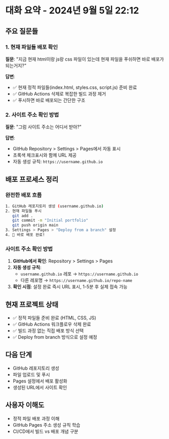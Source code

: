 # 대화 요약 - 2024년 9월 5일 22:12

## 주요 질문들

### 1. 현재 파일들 배포 확인
**질문**: "지금 현재 html이랑 js랑 css 파일이 있는데 현재 파일을 푸쉬하면 바로 배포가 되는거지?"

**답변**: 
- ✅ 현재 정적 파일들(index.html, styles.css, script.js) 준비 완료
- ✅ GitHub Actions 삭제로 복잡한 빌드 과정 제거
- ✅ 푸시하면 바로 배포되는 간단한 구조

### 2. 사이트 주소 확인 방법
**질문**: "그럼 사이트 주소는 어디서 받아?"

**답변**:
- GitHub Repository > Settings > Pages에서 자동 표시
- 초록색 체크표시와 함께 URL 제공
- 자동 생성 규칙: `https://username.github.io`

## 배포 프로세스 정리

### 완전한 배포 흐름
```bash
1. GitHub 레포지토리 생성 (username.github.io)
2. 현재 파일들 푸시
   git add .
   git commit -m "Initial portfolio"
   git push origin main
3. Settings > Pages > "Deploy from a branch" 설정
4. 🎉 바로 배포 완료!
```

### 사이트 주소 확인 방법
1. **GitHub에서 확인**: Repository > Settings > Pages
2. **자동 생성 규칙**: 
   - `username.github.io` 레포 → `https://username.github.io`
   - 다른 레포명 → `https://username.github.io/repo-name`
3. **확인 시점**: 설정 완료 즉시 URL 표시, 1-5분 후 실제 접속 가능

## 현재 프로젝트 상태
- ✅ 정적 파일들 준비 완료 (HTML, CSS, JS)
- ✅ GitHub Actions 워크플로우 삭제 완료
- ✅ 빌드 과정 없는 직접 배포 방식 선택
- ✅ Deploy from branch 방식으로 설정 예정

## 다음 단계
- GitHub 레포지토리 생성
- 파일 업로드 및 푸시
- Pages 설정에서 배포 활성화
- 생성된 URL에서 사이트 확인

## 사용자 이해도
- 정적 파일 배포 과정 이해
- GitHub Pages 주소 생성 규칙 학습
- CI/CD에서 빌드 vs 배포 개념 구분